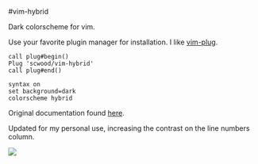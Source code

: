 #vim-hybrid

Dark colorscheme for vim.

Use your favorite plugin manager for installation. I like [vim-plug](https://github.com/junegunn/vim-plug).

```VimL
call plug#begin()
Plug 'scwood/vim-hybrid'
call plug#end()

syntax on
set background=dark
colorscheme hybrid
```

Original documentation found [here](https://github.com/w0ng/vim-hybrid).

Updated for my personal use, increasing the contrast on the line numbers column.

![](https://cloud.githubusercontent.com/assets/9126138/13645145/bb474cb6-e5e6-11e5-8063-3ba0b8515d5b.png)
